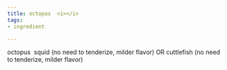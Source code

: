 ```yaml
---
title: octopus  <i></i>
tags:
- ingredient

---
```

octopus  squid (no need to tenderize, milder flavor) OR cuttlefish (no need to tenderize, milder flavor)
